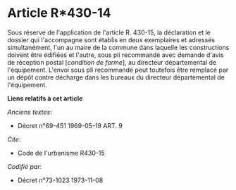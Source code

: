 # Article R*430-14

Sous réserve de l'application de l'article R. 430-15, la déclaration et le dossier qui l'accompagne sont établis en deux
exemplaires et adressés simultanément, l'un au maire de la commune dans laquelle les constructions doivent être édifiées et
l'autre, sous pli recommandé avec demande d'avis de réception postal [*condition de forme*], au directeur départemental de
l'équipement. L'envoi sous pli recommandé peut toutefois être remplacé par un dépôt contre décharge dans les bureaux du
directeur départemental de l'équipement.

**Liens relatifs à cet article**

_Anciens textes_:

  - Décret n°69-451 1969-05-19 ART. 9

_Cite_:

  - Code de l'urbanisme R430-15

_Codifié par_:

  - Décret n°73-1023 1973-11-08
